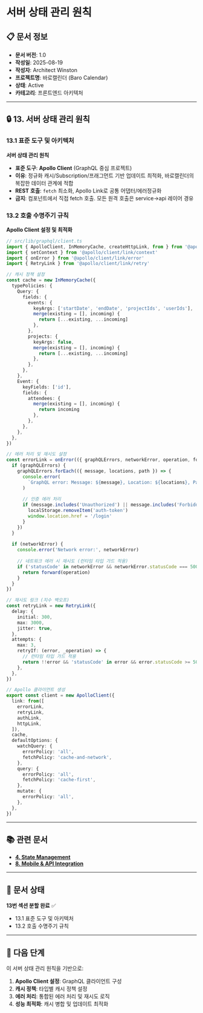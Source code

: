 # 서버 상태 관리 원칙

## 📋 문서 정보
- **문서 버전**: 1.0
- **작성일**: 2025-08-19
- **작성자**: Architect Winston
- **프로젝트명**: 바로캘린더 (Baro Calendar)
- **상태**: Active
- **카테고리**: 프론트엔드 아키텍처

---

## 🔒 **13. 서버 상태 관리 원칙**

### **13.1 표준 도구 및 아키텍처**

**서버 상태 관리 원칙**
- **표준 도구**: **Apollo Client** (GraphQL 중심 프로젝트)
- **이유**: 정규화 캐시/Subscription/프래그먼트 기반 업데이트 최적화, 바로캘린더의 복잡한 데이터 관계에 적합
- **REST 호출**: `fetch` 최소화, Apollo Link로 공통 어댑터/에러정규화
- **금지**: 컴포넌트에서 직접 fetch 호출. 모든 원격 호출은 service→api 레이어 경유

### **13.2 호출 수명주기 규칙**

**Apollo Client 설정 및 최적화**
```typescript
// src/lib/graphql/client.ts
import { ApolloClient, InMemoryCache, createHttpLink, from } from '@apollo/client'
import { setContext } from '@apollo/client/link/context'
import { onError } from '@apollo/client/link/error'
import { RetryLink } from '@apollo/client/link/retry'

// 캐시 정책 설정
const cache = new InMemoryCache({
  typePolicies: {
    Query: {
      fields: {
        events: {
          keyArgs: ['startDate', 'endDate', 'projectIds', 'userIds'],
          merge(existing = [], incoming) {
            return [...existing, ...incoming]
          },
        },
        projects: {
          keyArgs: false,
          merge(existing = [], incoming) {
            return [...existing, ...incoming]
          },
        },
      },
    },
    Event: {
      keyFields: ['id'],
      fields: {
        attendees: {
          merge(existing = [], incoming) {
            return incoming
          },
        },
      },
    },
  },
})

// 에러 처리 및 재시도 설정
const errorLink = onError(({ graphQLErrors, networkError, operation, forward }) => {
  if (graphQLErrors) {
    graphQLErrors.forEach(({ message, locations, path }) => {
      console.error(
        `GraphQL error: Message: ${message}, Location: ${locations}, Path: ${path}`
      )
      
      // 인증 에러 처리
      if (message.includes('Unauthorized') || message.includes('Forbidden')) {
        localStorage.removeItem('auth-token')
        window.location.href = '/login'
      }
    })
  }
  
  if (networkError) {
    console.error('Network error:', networkError)
    
    // 네트워크 에러 시 재시도 (런타임 타입 가드 적용)
    if ('statusCode' in networkError && networkError.statusCode === 500) {
      return forward(operation)
    }
  }
})

// 재시도 링크 (지수 백오프)
const retryLink = new RetryLink({
  delay: {
    initial: 300,
    max: 3000,
    jitter: true,
  },
  attempts: {
    max: 3,
    retryIf: (error, _operation) => {
      // 런타임 타입 가드 적용
      return !!error && 'statusCode' in error && error.statusCode >= 500
    },
  },
})

// Apollo 클라이언트 생성
export const client = new ApolloClient({
  link: from([
    errorLink,
    retryLink,
    authLink,
    httpLink,
  ]),
  cache,
  defaultOptions: {
    watchQuery: {
      errorPolicy: 'all',
      fetchPolicy: 'cache-and-network',
    },
    query: {
      errorPolicy: 'all',
      fetchPolicy: 'cache-first',
    },
    mutate: {
      errorPolicy: 'all',
    },
  },
})
```

---

## 📚 **관련 문서**

- [**4. State Management**](./04-state-management.md)
- [**8. Mobile & API Integration**](./08-mobile-api-integration.md)

---

## 📝 **문서 상태**

**13번 섹션 분할 완료** ✅
- 13.1 표준 도구 및 아키텍처
- 13.2 호출 수명주기 규칙

---

## 🎯 **다음 단계**

이 서버 상태 관리 원칙을 기반으로:
1. **Apollo Client 설정**: GraphQL 클라이언트 구성
2. **캐시 정책**: 타입별 캐시 정책 설정
3. **에러 처리**: 통합된 에러 처리 및 재시도 로직
4. **성능 최적화**: 캐시 병합 및 업데이트 최적화
